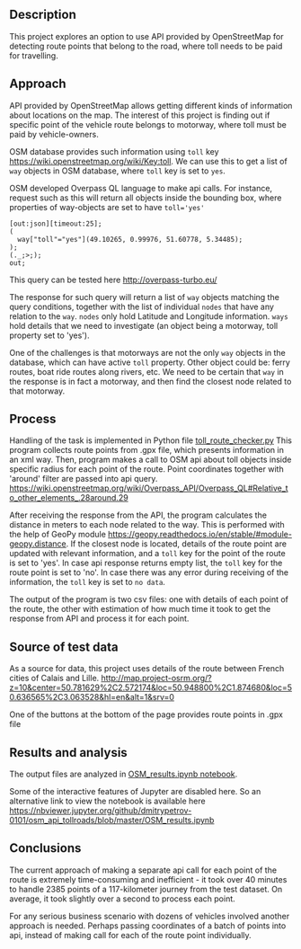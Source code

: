 ## Description
This project explores an option to use API provided by OpenStreetMap for detecting route points that belong to the 
road, where toll needs to be paid for travelling.

## Approach
API provided by OpenStreetMap allows getting different kinds of information about locations on the map. The interest of this 
project is finding out if specific point of the vehicle route belongs to motorway, where toll must be paid by 
vehicle-owners.

OSM database provides such information using `toll` key https://wiki.openstreetmap.org/wiki/Key:toll.
We can use this to get a list of `way` objects in OSM database, where `toll` key is set to `yes`.

OSM developed Overpass QL language to make api calls.
For instance, request such as this will return all objects inside the bounding box, where properties of way-objects 
are set to have `toll='yes'`
```
[out:json][timeout:25];
(
  way["toll"="yes"](49.10265, 0.99976, 51.60778, 5.34485);
);
(._;>;);
out;
```

This query can be tested here http://overpass-turbo.eu/

The response for such query will return a list of `way` objects matching the query conditions, together with the list 
of individual `nodes` that have any relation to the `way`. `nodes` only hold Latitude and Longitude information. 
`ways` hold details that we need to investigate (an object being a motorway, toll property set to 'yes').

One of the challenges is that motorways are not the only `way` objects in the database, which can have active `toll` 
property. Other object could be: ferry routes, boat ride routes along rivers, etc. We need to be certain that `way` 
in the response is in fact a motorway, and then find the closest node related to that motorway.  

## Process

Handling of the task is implemented in Python file [toll_route_checker.py](toll_route_checker.py)
This program collects route points from .gpx file, which presents information in an xml way. 
Then, program makes a call to OSM api about toll objects inside specific radius for each point of the route. Point 
coordinates together with 'around' filter are passed into api query.
https://wiki.openstreetmap.org/wiki/Overpass_API/Overpass_QL#Relative_to_other_elements_.28around.29

After receiving the response from the API, the program calculates the distance in meters to each node related to the 
way. This is performed with the help of GeoPy module https://geopy.readthedocs.io/en/stable/#module-geopy.distance.
If the closest node is located, details of the route point are updated with relevant information, and a `toll` key for 
the point of the route is set to 'yes'. In case api response returns empty list, the `toll` key for the route point is 
set to 'no'. In case there was any error during receiving of the information, the `toll` key is set to `no data`.

The output of the program is two csv files: one with details of each point of the route, the other with estimation of 
how much time it took to get the response from API and process it for each point.

## Source of test data

As a source for data, this project uses details of the route between French cities of Calais and Lille.
http://map.project-osrm.org/?z=10&center=50.781629%2C2.572174&loc=50.948800%2C1.874680&loc=50.636565%2C3.063528&hl=en&alt=1&srv=0

One of the buttons at the bottom of the page provides route points in .gpx file

## Results and analysis

The output files are analyzed in 
[OSM_results.ipynb notebook](OSM_results.ipynb).

Some of the interactive features of Jupyter are disabled here. So an alternative link to view the notebook is available 
here https://nbviewer.jupyter.org/github/dmitrypetrov-0101/osm_api_tollroads/blob/master/OSM_results.ipynb

## Conclusions

The current approach of making a separate api call for each point of the route is extremely time-consuming and 
inefficient - it took over 40 minutes to handle 2385 points of a 117-kilometer journey from the test dataset. On average, it took slightly over a 
second to process each point. 

For any serious business scenario with dozens of vehicles involved another approach is needed. Perhaps passing 
coordinates of a batch of points into api, instead of making call for each of the route point individually. 



